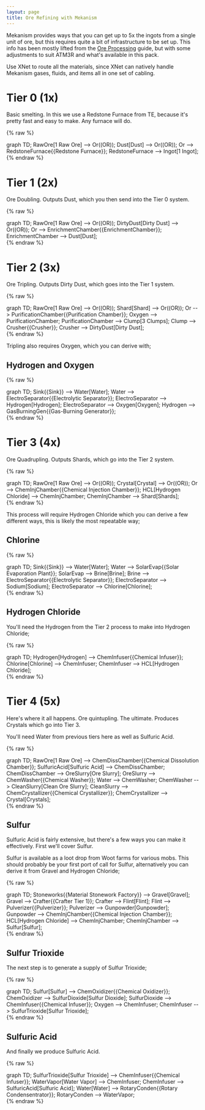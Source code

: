 ```yaml
---
layout: page
title: Ore Refining with Mekanism
---
```


Mekanism provides ways that you can get up to 5x the ingots from a single unit of ore, but this requires quite a bit of infrastructure to be set up.  This info has been mostly lifted from the [Ore Processing](https://wiki.aidancbrady.com/wiki/Ore_Processing) guide, but with some adjustments to suit ATM3R and what's available in this pack.

Use XNet to route all the materials, since XNet can natively handle Mekanism gases, fluids, and items all in one set of cabling.

# Tier 0 (1x)

Basic smelting.  In this we use a Redstone Furnace from TE, because it's pretty fast and easy to make.  Any furnace will do.

{% raw %}
<div class="mermaid">
  graph TD;
  RawOre[1 Raw Ore] --> Or((OR));
  Dust[Dust] --> Or((OR));
  Or --> RedstoneFurnace{{Redstone Furnace}};
  RedstoneFurnace --> Ingot[1 Ingot];
</div>
{% endraw %}

# Tier 1 (2x)

Ore Doubling.  Outputs Dust, which you then send into the Tier 0 system.

{% raw %}
<div class="mermaid">
  graph TD;
  RawOre[1 Raw Ore] --> Or((OR));
  DirtyDust[Dirty Dust] --> Or((OR));
  Or --> EnrichmentChamber{{EnrichmentChamber}};
  EnrichmentChamber --> Dust[Dust];
</div>
{% endraw %}

# Tier 2 (3x)

Ore Tripling.  Outputs Dirty Dust, which goes into the Tier 1 system.

{% raw %}
<div class="mermaid">
  graph TD;
  RawOre[1 Raw Ore] --> Or((OR));
  Shard[Shard] --> Or((OR));
  Or --> PurificationChamber{{Purification Chamber}};
  Oxygen --> PurificationChamber;
  PurificationChamber --> Clump[3 Clumps];
  Clump --> Crusher{{Crusher}};
  Crusher --> DirtyDust[Dirty Dust];
</div>
{% endraw %}

Tripling also requires Oxygen, which you can derive with;

## Hydrogen and Oxygen

{% raw %}
<div class="mermaid">
  graph TD;
  Sink{{Sink}} --> Water[Water];
  Water --> ElectroSeparator{{Electrolytic Separator}};
  ElectroSeparator --> Hydrogen[Hydrogen];
  ElectroSeparator --> Oxygen[Oxygen];
  Hydrogen --> GasBurningGen{{Gas-Burning Generator}};
</div>
{% endraw %}

# Tier 3 (4x)

Ore Quadrupling.  Outputs Shards, which go into the Tier 2 system.

{% raw %}
<div class="mermaid">
  graph TD;
  RawOre[1 Raw Ore] --> Or((OR));
  Crystal[Crystal] --> Or((OR));
  Or --> ChemInjChamber{{Chemical Injection Chamber}};
  HCL[Hydrogen Chloride] --> ChemInjChamber;
  ChemInjChamber --> Shard[Shards];
</div>
{% endraw %}

This process will require Hydrogen Chloride which you can derive a few different ways, this is likely the most repeatable way;

## Chlorine

{% raw %}
<div class="mermaid">
  graph TD;
  Sink{{Sink}} --> Water[Water];
  Water --> SolarEvap{{Solar Evaporation Plant}};
  SolarEvap --> Brine[Brine];
  Brine --> ElectroSeparator{{Electrolytic Separator}};
  ElectroSeparator --> Sodium[Sodium];
  ElectroSeparator --> Chlorine[Chlorine];
</div>
{% endraw %}

## Hydrogen Chloride

You'll need the Hydrogen from the Tier 2 process to make into Hydrogen Chloride;

{% raw %}
<div class="mermaid">
  graph TD;
  Hydrogen[Hydrogen] --> ChemInfuser{{Chemical Infuser}};
  Chlorine[Chlorine] --> ChemInfuser;
  ChemInfuser --> HCL[Hydrogen Chloride];  
</div>
{% endraw %}

# Tier 4 (5x)

Here's where it all happens.  Ore quintupling.  The ultimate.  Produces Crystals which go into Tier 3.

You'll need Water from previous tiers here as well as Sulfuric Acid.

{% raw %}
<div class="mermaid">
  graph TD;
  RawOre[1 Raw Ore] --> ChemDissChamber{{Chemical Dissolution Chamber}};
  SulfuricAcid[Sulfuric Acid] --> ChemDissChamber;
  ChemDissChamber --> OreSlurry[Ore Slurry];
  OreSlurry --> ChemWasher{{Chemical Washer}};
  Water --> ChemWasher;
  ChemWasher --> CleanSlurry[Clean Ore Slurry];
  CleanSlurry --> ChemCrystallizer{{Chemical Crystallizer}};
  ChemCrystallizer --> Crystal[Crystals];
</div>
{% endraw %}

## Sulfur

Sulfuric Acid is fairly extensive, but there's a few ways you can make it effectively.  First we'll cover Sulfur.

Sulfur is available as a loot drop from Woot farms for various mobs.  This should probably be your first port of call for Sulfur, alternatively you can derive it from Gravel and Hydrogen Chloride;

{% raw %}
<div class="mermaid">
  graph TD;
  Stoneworks{{Material Stonework Factory}} --> Gravel[Gravel];
  Gravel --> Crafter{{Crafter Tier 1}};
  Crafter --> Flint[Flint];
  Flint --> Pulverizer{{Pulverizer}};
  Pulverizer --> Gunpowder[Gunpowder];
  Gunpowder --> ChemInjChamber{{Chemical Injection Chamber}};
  HCL[Hydrogen Chloride] --> ChemInjChamber;
  ChemInjChamber --> Sulfur[Sulfur];
</div>
{% endraw %}

## Sulfur Trioxide

The next step is to generate a supply of Sulfur Trioxide;

{% raw %}
<div class="mermaid">
  graph TD;
  Sulfur[Sulfur] --> ChemOxidizer{{Chemical Oxidizer}};
  ChemOxidizer --> SulfurDioxide[Sulfur Dioxide];
  SulfurDioxide --> ChemInfuser{{Chemical Infuser}};
  Oxygen --> ChemInfuser;
  ChemInfuser --> SulfurTrioxide[Sulfur Trioxide];
</div>
{% endraw %}

## Sulfuric Acid

And finally we produce Sulfuric Acid.

{% raw %}
<div class="mermaid">
  graph TD;
  SulfurTrioxide[Sulfur Trioxide] --> ChemInfuser{{Chemical Infuser}};
  WaterVapor[Water Vapor] --> ChemInfuser;
  ChemInfuser --> SulfuricAcid[Sulfuric Acid];
  Water[Water] --> RotaryConden{{Rotary Condensentrator}};
  RotaryConden --> WaterVapor;
</div>
{% endraw %}